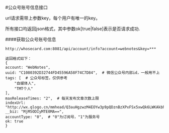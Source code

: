 #公众号账号信息接口

url请求需带上参数key，每个用户有唯一的key。

所有接口均返回json格式，其中参数ok[true|false]表示是否请求成功.

####获取公众号账号信息
```
http://whosecard.com:8081/api/account/info?account=webnotes&key=***

返回格式如下：
{
account: "WebNotes",
uuid: "C1080392D32744FD45596A58F74C7D84",  # 微信公众号内部id，一般用不上
tags: [  # 公众号标签，仅供参考
	"自媒体人",
	"TMT个人"
],
maxReleaseTimes: "2",  # 每天发布文章次数上限
indexUrl: "http://wx.qlogo.cn/mmhead/Q3auHgzwzM4EOYw3p9pQDznBzXPxFSx5xwQk6LWKAkbhPhHNQNgsCw/0",
__biz: "MjM5ODIyMTE0MA==",
accountType: "0",  # "0"为订阅号，"1"为服务号
ok: true
}
```